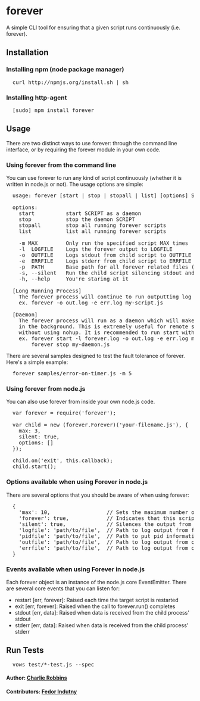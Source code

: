 # forever

A simple CLI tool for ensuring that a given script runs continuously (i.e. forever).

## Installation

### Installing npm (node package manager)
<pre>
  curl http://npmjs.org/install.sh | sh
</pre>

### Installing http-agent
<pre>
  [sudo] npm install forever
</pre>

## Usage 
There are two distinct ways to use forever: through the command line interface, or by requiring the forever module in your own code.  

### Using forever from the command line
You can use forever to run any kind of script continuously (whether it is written in node.js or not). The usage options are simple:

<pre>
  usage: forever [start | stop | stopall | list] [options] SCRIPT [script options]

  options:
    start          start SCRIPT as a daemon
    stop           stop the daemon SCRIPT
    stopall        stop all running forever scripts
    list           list all running forever scripts

    -m MAX         Only run the specified script MAX times
    -l  LOGFILE    Logs the forever output to LOGFILE
    -o  OUTFILE    Logs stdout from child script to OUTFILE
    -e  ERRFILE    Logs stderr from child script to ERRFILE
    -p  PATH       Base path for all forever related files (pid files, etc.)
    -s, --silent   Run the child script silencing stdout and stderr
    -h, --help     You're staring at it

  [Long Running Process]
    The forever process will continue to run outputting log messages to the console.
    ex. forever -o out.log -e err.log my-script.js

  [Daemon]
    The forever process will run as a daemon which will make the target process start
    in the background. This is extremely useful for remote starting simple node.js scripts
    without using nohup. It is recommended to run start with -o -l, & -e.
    ex. forever start -l forever.log -o out.log -e err.log my-daemon.js
        forever stop my-daemon.js
</pre>

There are several samples designed to test the fault tolerance of forever. Here's a simple example: 

<pre>
  forever samples/error-on-timer.js -m 5
</pre>

### Using forever from node.js 
You can also use forever from inside your own node.js code. 

<pre>
  var forever = require('forever');
  
  var child = new (forever.Forever)('your-filename.js'), {
    max: 3,
    silent: true,
    options: []
  });
  
  child.on('exit', this.callback);
  child.start();
</pre>

### Options available when using Forever in node.js
There are several options that you should be aware of when using forever:

<pre>
  {
    'max': 10,                  // Sets the maximum number of times a given script should run
    'forever': true,            // Indicates that this script should run forever 
    'silent': true,             // Silences the output from stdout and stderr in the parent process
    'logfile': 'path/to/file',  // Path to log output from forever process (when in daemon)
    'pidfile': 'path/to/file',  // Path to put pid information for the process(es) started
    'outfile': 'path/to/file',  // Path to log output from child stdout
    'errfile': 'path/to/file',  // Path to log output from child stderr
  }
</pre>

### Events available when using Forever in node.js
Each forever object is an instance of the node.js core EventEmitter. There are several core events that you can listen for:

* restart [err, forever]: Raised each time the target script is restarted
* exit    [err, forever]: Raised when the call to forever.run() completes
* stdout  [err, data]:    Raised when data is received from the child process' stdout
* stderr  [err, data]:    Raised when data is received from the child process' stderr

## Run Tests
<pre>
  vows test/*-test.js --spec
</pre>

#### Author: [Charlie Robbins](http://www.charlierobbins.com)
#### Contributors: [Fedor Indutny](http://github.com/donnerjack13589)
